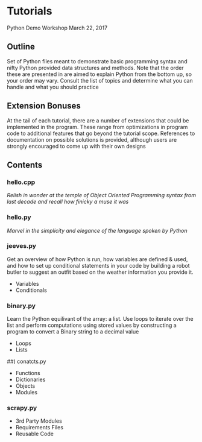 # Tutorials
Python Demo Workshop March 22, 2017

## Outline
Set of Python files meant to demonstrate basic programming syntax and nifty Python provided data structures and methods. Note that the order these are presented in are aimed to explain Python from the bottom up, so your order may vary. Consult the list of topics and determine what you can handle and what you should practice

## Extension Bonuses
At the tail of each tutorial, there are a number of extensions that could be implemented in the program. These range from optimizations in program code to additional features that go beyond the tutorial scope. References to documentation on possible solutions is provided, although users are strongly encouraged to come up with their own designs

## Contents

### hello.cpp
*Relish in wonder at the temple of Object Oriented Programming syntax from last decade and recall how finicky a muse it was*

### hello.py
*Marvel in the simplicity and elegance of the language spoken by Python*

### jeeves.py 
Get an overview of how Python is run, how variables are defined & used, and how to set up conditional statements in your code by building a robot butler to suggest an outfit based on the weather information you provide it.

- Variables
- Conditionals

### binary.py
Learn the Python equilivant of the array: a list. Use loops to iterate over the list and perform computations using stored values by constructing a program to convert a Binary string to a decimal value

- Loops
- Lists

##) conatcts.py
- Functions
- Dictionaries
- Objects
- Modules

### scrapy.py
- 3rd Party Modules
- Requirements Files
- Reusable Code
